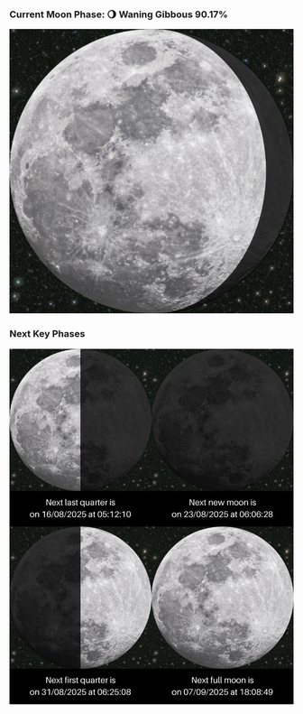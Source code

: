 ### Current Moon Phase: 🌖 Waning Gibbous 90.17%
![Moon Phase](moonphase.png)
### Next Key Phases
![Gallery](gallery.png)